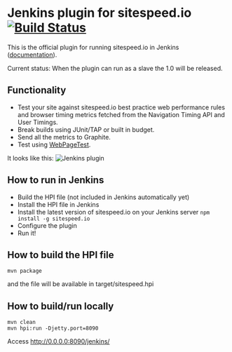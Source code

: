 # Jenkins plugin for sitespeed.io [![Build Status](https://travis-ci.org/sitespeedio/jenkins.sitespeed.io.png?branch=master)](https://travis-ci.org/sitespeedio/jenkins.sitespeed.io)

This is the official plugin for running sitespeed.io in Jenkins ([documentation]( http://www.sitespeed.io/documentation/#jenkins)). 

Current status: When the plugin can run as a slave the 1.0 will be released.

## Functionality
- Test your site against sitespeed.io best practice web performance rules and browser timing metrics fetched from the Navigation Timing API and User Timings.
- Break builds using JUnit/TAP or built in budget.
- Send all the metrics to Graphite.
- Test using [WebPageTest](http://www.webpagetest.org).

It looks like this:
![Jenkins plugin](http://www.sitespeed.io/documentation/jenkins-plugin-configuration.png)

## How to run in Jenkins
- Build the HPI file (not included in Jenkins automatically yet)
- Install the HPI file in Jenkins
- Install the latest version of sitespeed.io on your Jenkins server <code>npm install -g sitespeed.io</code>
- Configure the plugin
- Run it!

## How to build the HPI file 
```
mvn package
```
and the file will be available in target/sitespeed.hpi

## How to build/run locally

```
mvn clean
mvn hpi:run -Djetty.port=8090
```
Access http://0.0.0.0:8090/jenkins/



